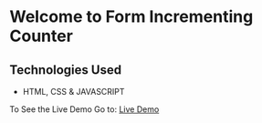 # Welcome to Form Incrementing Counter

## Technologies Used
- HTML, CSS & JAVASCRIPT

To See the Live Demo Go to: [Live Demo](https://pnsvn3035.github.io/incrementing-counter/)
